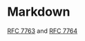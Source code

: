 # Markdown
[RFC 7763](http://tools.ietf.org/html/rfc7763) and [RFC 7764](http://tools.ietf.org/html/rfc7764)
